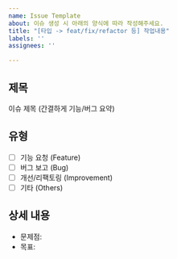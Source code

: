 ```yaml
---
name: Issue Template
about: 이슈 생성 시 아래의 양식에 따라 작성해주세요.
title: "[타입 -> feat/fix/refactor 등] 작업내용"
labels: ''
assignees: ''

---
```


## 제목
이슈 제목 (간결하게 기능/버그 요약)

## 유형
- [ ] 기능 요청 (Feature)
- [ ] 버그 보고 (Bug)
- [ ] 개선/리팩토링 (Improvement)
- [ ] 기타 (Others)

## 상세 내용
- 문제점:
- 목표:

